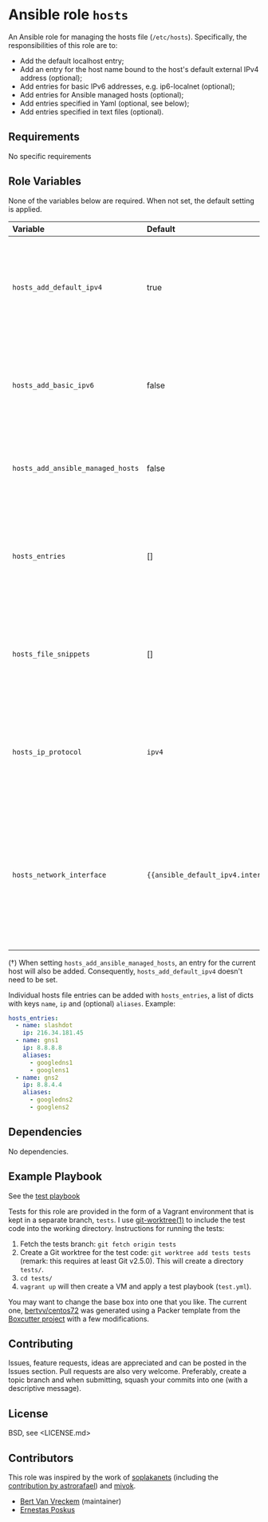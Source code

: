 # Ansible role `hosts`

An Ansible role for managing the hosts file (`/etc/hosts`). Specifically, the responsibilities of this role are to:

- Add the default localhost entry;
- Add an entry for the host name bound to the host's default external IPv4 address (optional);
- Add entries for basic IPv6 addresses, e.g. ip6-localnet (optional);
- Add entries for Ansible managed hosts (optional);
- Add entries specified in Yaml (optional, see below);
- Add entries specified in text files (optional).

## Requirements

No specific requirements

## Role Variables

None of the variables below are required. When not set, the default setting is applied.

| Variable                          | Default                              | Comments                                                                                                          |
| :---                              | :---                                 | :---                                                                                                              |
| `hosts_add_default_ipv4`          | true                                 | If true, an entry for the host name is added, bound to the host's default IPv4 address.                           |
| `hosts_add_basic_ipv6`            | false                                | If true, basic IPv6 entries are added (e.g. localhost6, ip6-localnet, etc.)                                       |
| `hosts_add_ansible_managed_hosts` | false                                | If true, an entry for hosts managed by Ansible is added. (†)                                                      |
| `hosts_entries`                   | []                                   | A list of dicts with custom entries to be added to the hosts file. See below for an example.                      |
| `hosts_file_snippets`             | []                                   | A list of files containing host file snippets to be added to the hosts file verbatim.                             |
| `hosts_ip_protocol`               | `ipv4`                               | When adding Ansible managed hosts, this specifies the IP protocol (`ipv4` or `ipv6`)                              |
| `hosts_network_interface`         | `{{ansible_default_ipv4.interface}}` | When adding Ansible managed hosts, this specifies the network interface for which the IP address should be added. |
|                                   |                                      |                                                                                                                   |

(†) When setting `hosts_add_ansible_managed_hosts`, an entry for the current host will also be added. Consequently, `hosts_add_default_ipv4` doesn't need to be set.

Individual hosts file entries can be added with `hosts_entries`, a list of dicts with keys `name`, `ip` and (optional) `aliases`. Example:

```Yaml
hosts_entries:
  - name: slashdot
    ip: 216.34.181.45
  - name: gns1
    ip: 8.8.8.8
    aliases:
      - googledns1
      - googlens1
  - name: gns2
    ip: 8.8.4.4
    aliases:
      - googledns2
      - googlens2
```

## Dependencies

No dependencies.

## Example Playbook

See the [test playbook](https://github.com/bertvv/ansible-role-hosts/blob/tests/test.yml)

Tests for this role are provided in the form of a Vagrant environment that is kept in a separate branch, `tests`. I use [git-worktree(1)](https://git-scm.com/docs/git-worktree) to include the test code into the working directory. Instructions for running the tests:

1. Fetch the tests branch: `git fetch origin tests`
2. Create a Git worktree for the test code: `git worktree add tests tests` (remark: this requires at least Git v2.5.0). This will create a directory `tests/`.
3. `cd tests/`
4. `vagrant up` will then create a VM and apply a test playbook (`test.yml`).

You may want to change the base box into one that you like. The current one, [bertvv/centos72](https://atlas.hashicorp.com/bertvv/boxes/centos72) was generated using a Packer template from the [Boxcutter project](https://github.com/boxcutter/centos) with a few modifications.

## Contributing

Issues, feature requests, ideas are appreciated and can be posted in the Issues section. Pull requests are also very welcome. Preferably, create a topic branch and when submitting, squash your commits into one (with a descriptive message).

## License

BSD, see <LICENSE.md>

## Contributors

This role was inspired by the work of [soplakanets](https://github.com/soplakanets/ansible-role-hosts/) (including the [contribution by astrorafael](https://github.com/soplakanets/ansible-role-hosts/pull/1/files)) and [mivok](https://github.com/mivok/ansible-hosts/).

- [Bert Van Vreckem](https://github.com/bertvv/) (maintainer)
- [Ernestas Poskus](https://github.com/ernestas-poskus)

